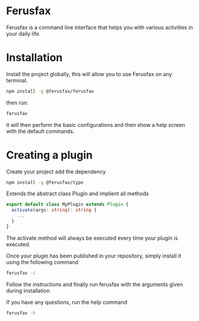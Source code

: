 # Ferusfax

Ferusfax is a command line interface that helps you with various activities in your daily life.

# Installation

Install the project globally, this will allow you to use Ferusfax on any terminal.

```bash
npm install -g @ferusfax/ferusfax
```

then run:

```bash
ferusfax
```

it will then perform the basic configurations and then show a help screen with the default commands.

# Creating a plugin

Create your project add the dependency

```bash
npm install -g @ferusfax/type
```

Extends the abstract class Plugin and implient all methods

```typescript
export default class MyPlugin extends Plugin {
  activate(args: string): string {
    ...
  }
}
```

The activate method will always be executed every time your plugin is executed.

Once your plugin has been published in your repository, simply install it using the following command

```bash
ferusfax -i
```

Follow the instructions and finally run ferusfax with the arguments given during installation

If you have any questions, run the help command

```bash
ferusfax -h
```

